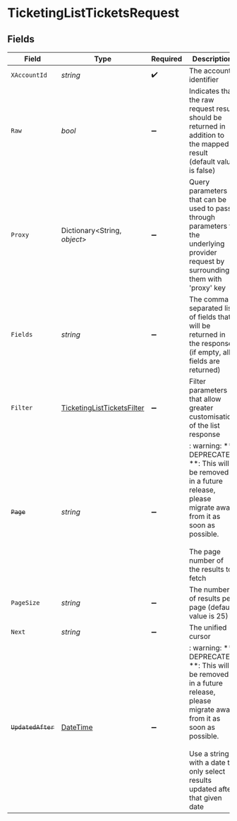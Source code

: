 # TicketingListTicketsRequest


## Fields

| Field                                                                                                                                                                                                                      | Type                                                                                                                                                                                                                       | Required                                                                                                                                                                                                                   | Description                                                                                                                                                                                                                | Example                                                                                                                                                                                                                    |
| -------------------------------------------------------------------------------------------------------------------------------------------------------------------------------------------------------------------------- | -------------------------------------------------------------------------------------------------------------------------------------------------------------------------------------------------------------------------- | -------------------------------------------------------------------------------------------------------------------------------------------------------------------------------------------------------------------------- | -------------------------------------------------------------------------------------------------------------------------------------------------------------------------------------------------------------------------- | -------------------------------------------------------------------------------------------------------------------------------------------------------------------------------------------------------------------------- |
| `XAccountId`                                                                                                                                                                                                               | *string*                                                                                                                                                                                                                   | :heavy_check_mark:                                                                                                                                                                                                         | The account identifier                                                                                                                                                                                                     |                                                                                                                                                                                                                            |
| `Raw`                                                                                                                                                                                                                      | *bool*                                                                                                                                                                                                                     | :heavy_minus_sign:                                                                                                                                                                                                         | Indicates that the raw request result should be returned in addition to the mapped result (default value is false)                                                                                                         |                                                                                                                                                                                                                            |
| `Proxy`                                                                                                                                                                                                                    | Dictionary<String, *object*>                                                                                                                                                                                               | :heavy_minus_sign:                                                                                                                                                                                                         | Query parameters that can be used to pass through parameters to the underlying provider request by surrounding them with 'proxy' key                                                                                       |                                                                                                                                                                                                                            |
| `Fields`                                                                                                                                                                                                                   | *string*                                                                                                                                                                                                                   | :heavy_minus_sign:                                                                                                                                                                                                         | The comma separated list of fields that will be returned in the response (if empty, all fields are returned)                                                                                                               | id,remote_id,type,ticket_number,title,creator_id,remote_creator_id,reporters,assignees,content,parent_id,remote_parent_id,closed_at,ticket_url,status,priority,tags,projects,components,organization,created_at,updated_at |
| `Filter`                                                                                                                                                                                                                   | [TicketingListTicketsFilter](../../Models/Requests/TicketingListTicketsFilter.md)                                                                                                                                          | :heavy_minus_sign:                                                                                                                                                                                                         | Filter parameters that allow greater customisation of the list response                                                                                                                                                    |                                                                                                                                                                                                                            |
| ~~`Page`~~                                                                                                                                                                                                                 | *string*                                                                                                                                                                                                                   | :heavy_minus_sign:                                                                                                                                                                                                         | : warning: ** DEPRECATED **: This will be removed in a future release, please migrate away from it as soon as possible.<br/><br/>The page number of the results to fetch                                                   |                                                                                                                                                                                                                            |
| `PageSize`                                                                                                                                                                                                                 | *string*                                                                                                                                                                                                                   | :heavy_minus_sign:                                                                                                                                                                                                         | The number of results per page (default value is 25)                                                                                                                                                                       |                                                                                                                                                                                                                            |
| `Next`                                                                                                                                                                                                                     | *string*                                                                                                                                                                                                                   | :heavy_minus_sign:                                                                                                                                                                                                         | The unified cursor                                                                                                                                                                                                         |                                                                                                                                                                                                                            |
| ~~`UpdatedAfter`~~                                                                                                                                                                                                         | [DateTime](https://learn.microsoft.com/en-us/dotnet/api/system.datetime?view=net-5.0)                                                                                                                                      | :heavy_minus_sign:                                                                                                                                                                                                         | : warning: ** DEPRECATED **: This will be removed in a future release, please migrate away from it as soon as possible.<br/><br/>Use a string with a date to only select results updated after that given date             | 2020-01-01T00:00:00.000Z                                                                                                                                                                                                   |